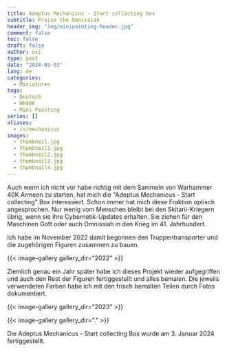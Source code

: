 ```yaml
---
title: Adeptus Mechanicus - Start collecting box
subtitle: Praise the Omnissiah
header_img: "img/minipainting-header.jpg"
comment: false
toc: false
draft: false
author: oxi
type: post
date: "2024-01-03"
lang: de
categories:
  - Miniatures
tags:
  - Deutsch
  - WH40K
  - Mini Painting
series: []
aliases:
  - /s/mechanicus
images:
  - thumbnail.jpg
  - thumbnail1.jpg
  - thumbnail2.jpg
  - thumbnail3.jpg
  - thumbnail4.jpg
---
```

Auch wenn ich nicht vor habe richtig mit dem Sammeln von Warhammer 40K Armeen zu starten, hat mich die "Adeptus Mechanicus - Start collecting" Box interessiert. Schon immer hat mich diese Fraktion optisch angesprochen. Nur wenig vom Menschen bleibt bei den Skitarii-Kriegern übrig, wenn sie ihre Cybernetik-Updates erhalten. Sie ziehen für den Maschinen Gott oder auch Omnissiah in den Krieg im 41. Jahrhundert.

Ich habe im November 2022 damit begonnen den Truppentransporter und die zugehörigen Figuren zusammen zu bauen.

{{< image-gallery gallery_dir="2022" >}}

Ziemlich genau ein Jahr später habe ich dieses Projekt wieder aufgegriffen und auch den Rest der Figuren fertiggestellt und alles bemalen. Die jeweils verwendeten Farben habe ich mit den frisch bemalten Teilen durch Fotos dokumentiert.

{{< image-gallery gallery_dir="2023" >}}


{{< image-gallery gallery_dir="." >}}

Die Adeptus Mechanicus - Start collecting Box wurde am 3. Januar 2024 fertiggestellt.
